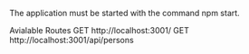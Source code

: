 The application must be started with the command npm start.

Avialable Routes
GET http://localhost:3001/
GET http://localhost:3001/api/persons